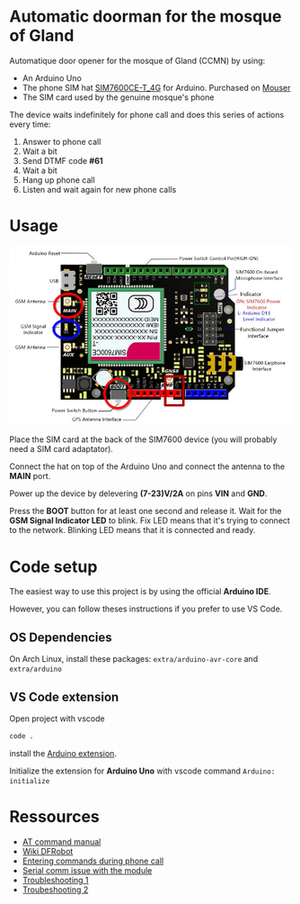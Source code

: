 # Automatic doorman for the mosque of Gland

Automatique door opener for the mosque of Gland (CCMN) by using:
- An Arduino Uno
- The phone SIM hat [SIM7600CE-T_4G](https://wiki.dfrobot.com/SIM7600CE-T_4G(LTE)_Shield_V1.0_SKU_TEL0124) for Arduino. Purchased on [Mouser](https://eu.mouser.com/ProductDetail/DFRobot/TEL0124?qs=17u8i%2FzlE88MEbXRJuYFsA%3D%3D)
- The SIM card used by the genuine mosque's phone

The device waits indefinitely for phone call and does this series of actions every time:

1. Answer to phone call
2. Wait a bit
3. Send DTMF code **#61**
4. Wait a bit
5. Hang up phone call
6. Listen and wait again for new phone calls

# Usage

![img](img/hat.png "hat")

Place the SIM card at the back of the SIM7600 device (you will probably need a SIM card adaptator).

Connect the hat on top of the Arduino Uno and connect the antenna to the **MAIN** port.

Power up the device by delevering **(7-23)V/2A** on pins **VIN** and **GND**.

Press the **BOOT** button for at least one second and release it. Wait for the **GSM Signal Indicator LED** to blink. Fix LED means that it's trying to connect to the network. Blinking LED means that it is connected and ready.

# Code setup

The easiest way to use this project is by using the official **Arduino IDE**.

However, you can follow theses instructions if you prefer to use VS Code.

## OS Dependencies

On Arch Linux, install these packages: `extra/arduino-avr-core` and `extra/arduino`

## VS Code extension

Open project with vscode

```sh
code .
```

install the [Arduino extension](https://marketplace.visualstudio.com/items?itemName=vsciot-vscode.vscode-arduino).

Initialize the extension for **Arduino Uno** with vscode command `Arduino: initialize`

# Ressources

- [AT command manual](https://www.waveshare.com/w/upload/a/af/SIM7500_SIM7600_Series_AT_Command_Manual_V3.00.pdf)
- [Wiki DFRobot](https://wiki.dfrobot.com/SIM7600CE-T_4G(LTE)_Shield_V1.0_SKU_TEL0124)
- [Entering commands during phone call](https://stackoverflow.com/questions/51697783/how-to-enter-an-option-during-voice-calls-using-at-commands)
- [Serial comm issue with the module](https://forum.arduino.cc/t/no-flow-control-on-sim7600ce-t-4g-lte/879447)
- [Troubleshooting 1](https://www.waveshare.com/wiki/Template:SIM7600X_4G_HAT_FAQ)
- [Troubeshooting 2](https://forum.core-electronics.com.au/t/waveshare-sim7600x-h-4g-hat-with-arduino/18389/21?page=2)

